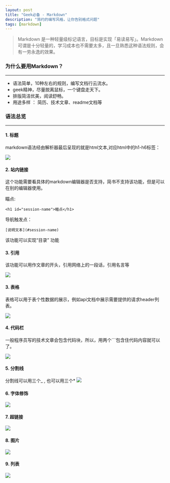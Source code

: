 ```yaml
---
layout: post
title: "Geek必备 - Markdown"
description: "简约的编写风格，让你告别格式问题"
tags: [markdown]
---
```


> Markdown 是一种轻量级标记语言，目标是实现「易读易写」。Markdown 可谓是十分轻量的，学习成本也不需要太多，且一旦熟悉这种语法规则，会有一劳永逸的效果。

### 为什么要用Markdown？
___
* 语法简单，10种左右的规则，编写文档行云流水。
* geek精神，尽量脱离鼠标，一个键盘走天下。
* 排版简洁优美，阅读舒畅。
* 用途多样 ： 简历、技术文章、readme文档等

### 语法总览
___
#### 1. 标题
markdown语法经由解析器最后呈现的就是html文本,对应html中的h1-h6标签：

![](http://upload-images.jianshu.io/upload_images/1952818-fbd1af7f9138ee98.jpeg?imageMogr2/auto-orient/strip%7CimageView2/2/w/1240)


#### 2. 站内链接
这个功能需要看具体的markdown编辑器是否支持，简书不支持该功能，但是可以在别的编辑器使用。

瞄点:
```
<h1 id="session-name">瞄点</h1>
```

导航触发点：
```
[说明文本](#session-name)
```

该功能可以实现“目录” 功能

#### 3. 引用
该功能可以用作文章的开头，引用网络上的一段话，引用名言等

![](http://upload-images.jianshu.io/upload_images/1952818-6675cf42b3f01929.jpeg?imageMogr2/auto-orient/strip%7CimageView2/2/w/1240)



#### 3. 表格
表格可以用于表个性数据的展示，例如api文档中展示需要提供的请求header列表。

![](http://upload-images.jianshu.io/upload_images/1952818-2181852ef50756a1.jpeg?imageMogr2/auto-orient/strip%7CimageView2/2/w/1240)

#### 4. 代码栏
一般程序员写的技术文章会包含代码块，所以，用两个```包含住代码内容就可以了。

![](http://upload-images.jianshu.io/upload_images/1952818-56188334841b9a6a.jpeg?imageMogr2/auto-orient/strip%7CimageView2/2/w/1240)

#### 5. 分割线
分割线可以用三个_  , 也可以用三个*
![](http://upload-images.jianshu.io/upload_images/1952818-6cdf984b695e8395.jpeg?imageMogr2/auto-orient/strip%7CimageView2/2/w/1240)


#### 6. 字体修饰
![](http://upload-images.jianshu.io/upload_images/1952818-e68514ca395aad66.jpeg?imageMogr2/auto-orient/strip%7CimageView2/2/w/1240)

#### 7. 超链接
![](http://upload-images.jianshu.io/upload_images/1952818-37ceb0c495f8eb12.jpeg?imageMogr2/auto-orient/strip%7CimageView2/2/w/1240)


#### 8. 图片

![](http://upload-images.jianshu.io/upload_images/1952818-09516166100fca2d.jpeg?imageMogr2/auto-orient/strip%7CimageView2/2/w/1240)


#### 9. 列表

![](http://upload-images.jianshu.io/upload_images/1952818-78086b3be5c4aef4.jpeg?imageMogr2/auto-orient/strip%7CimageView2/2/w/1240)